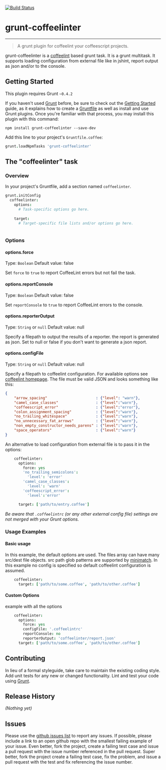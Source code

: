 [![Build Status](https://travis-ci.org/xl8/grunt-coffeelinter.png?branch=master)](https://travis-ci.org/xl8/grunt-coffeelinter)

# grunt-coffeelinter
-------------------------------

> A grunt plugin for coffeelint your coffeescript projects.

grunt-coffeelinter is a [coffeelint](http://www.coffeelint.org) based grunt task. It is a grunt multitask. It supports loading configuration from external file like in jshint, report output as json and/or to the console.


## Getting Started
This plugin requires Grunt `~0.4.2`

If you haven't used [Grunt](http://gruntjs.com/) before, be sure to check out the [Getting Started](http://gruntjs.com/getting-started) guide, as it explains how to create a [Gruntfile](http://gruntjs.com/sample-gruntfile) as well as install and use Grunt plugins. Once you're familiar with that process, you may install this plugin with this command:

```shell
npm install grunt-coffeelinter --save-dev
```

Add this line to your project's `Gruntfile.coffee`:

```coffee
grunt.loadNpmTasks 'grunt-coffeelinter'
```

## The "coffeelinter" task

### Overview
In your project's Gruntfile, add a section named `coffeelinter`.

```coffee
grunt.initConfig
  coffeelinter: 
    options: 
      # Task-specific options go here.
   
    target: 
      # Target-specific file lists and/or options go here.
    
```

### Options

#### options.force
Type: `Boolean`
Default value: false

Set `force` to `true` to report CoffeeLint errors but not fail the task.


#### options.reportConsole
Type: `Boolean`
Default value: false

Set `reportConsole` to `true` to report CoffeeLint errors to the console.


#### options.reporterOutput
Type: `String` or `null`
Default value: null

Specify a filepath to output the results of a reporter. the report is generated as json. 
Set to null or false if you don't want to generate a json report.


#### options.configFile
Type: `String` or `null`
Default value: null

Specify a filepath to coffeelint configuration. For available options see [coffeelint homepage](http://www.coffeelint.org/#options).
The file must be valid JSON and looks something like this:

```json
{
    "arrow_spacing"                      : {"level": "warn"},
    "camel_case_classes"                 : {"level":"warn"},
    "coffeescript_error"                 : {"level":"error"},
    "colon_assignment_spacing"           : {"level":"warn"},
    "no_trailing_whitespace"             : {"level":"warn"},
    "no_unnecessary_fat_arrows"          : {"level":"warn"},
    "non_empty_constructor_needs_parens" : {"level":"warn"},
    "space_operators"                    : {"level":"warn"}
}
```

An alternative to load configuration from external file is to pass it in the options:

```coffee
    coffeelinter:
      options:
        force: yes
        'no_trailing_semicolons':
          'level': 'error'
        'camel_case_classes':                 
          'level': 'warn'
        'coffeescript_error':                 
          'level':'error'

      target: ['path/to/entry.coffee']
```
*Be aware that `.coffeelintrc` (or any other external config file) settings are not merged with your Grunt options.*

### Usage Examples

#### Basic usage
In this example, the default options are used. The files array can have many src/dest file objects. src path glob patterns are supported by [minimatch](https://github.com/isaacs/minimatch). In this example no config is specified so default coffeelint configuration is assumed.

```coffee
    coffeelinter:
      target: ['path/to/some.coffee', 'path/to/other.coffee']
```

#### Custom Options
example with all the options
```coffee
    coffeelinter:
      options:
        force: yes
        configFile: '.coffeelintrc'
        reportConsole: no
        reporterOutput: 'coffeelinter/report.json'
      target: ['path/to/some.coffee', 'path/to/other.coffee']
```

## Contributing
In lieu of a formal styleguide, take care to maintain the existing coding style. Add unit tests for any new or changed functionality. Lint and test your code using [Grunt](http://gruntjs.com/).

## Release History
_(Nothing yet)_

## Issues
Please use the [github issues list](https://github.com/xl8/grunt-coffeelinter/issues) to report any issues. If possible, please include a link to an open github repo with the smallest failing example of your issue. Even better, fork the project, create a failing test case and issue a pull request with the issue number referenced in the pull request. Super better, fork the project create a failing test case, fix the problem, and issue a pull request with the test and fix referencing the issue number. 
